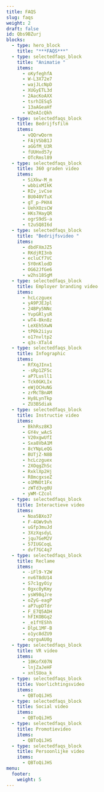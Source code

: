 ```yaml
---
title: FAQS
slug: faqs
weight: 2
draft: false
id: Qbs9BZurj
blocks:
  - type: hero_block
    title: "***FAQS***"
  - type: selectedfaqs_block
    title: "Animatie "
    items:
      - oKyfeghfA
      - W-L3X72e7
      - wajJLcNpD
      - XUGyETL3d
      - 2AacKoAXX
      - tsrhIESq5
      - 13aAGeaHf
      - WZeAIcQkh
  - type: selectedfaqs_block
    title: Bedrijfsfilm
    items:
      - vQQrwQorm
      - FAjVSbB1J
      - aGGfM_U3R
      - fUUHxd57y
      - OTcRmsl89
  - type: selectedfaqs_block
    title: 360 graden video
    items:
      - SiXkw-M_m
      - wbbixMIkK
      - RIv_ivCse
      - BU040VTuX
      - gT_p-PHX4
      - UehXOzsCW
      - HKs7HayQR
      - ogrS9dS-a
      - t2uSQ8I6d
  - type: selectedfaqs_block
    title: "Bedrijfsvideo "
    items:
      - dbdFXmJZ5
      - RKdjRI3nb
      - ecluCf7VC
      - 5Y0nKlodD
      - OG62JfGe6
      - w2hs18SgM
  - type: selectedfaqs_block
    title: Employer branding video
    items:
      - hcLczguex
      - yA9PJEJpl
      - 24BPy5NNc
      - YvpGRlysR
      - wT4-8kn8z
      - LeXEh5XwN
      - tP0k2iiyu
      - o17nvltp2
      - q3s-XTal4
  - type: selectedfaqs_block
    title: Infographic
    items:
      - RfXqJInx1
      - -sRp1ZF5c
      - aP7Lusll1
      - Tck0GKLIx
      - eWjOCHuNG
      - zrMcTBnAM
      - Hy8LynTkp
      - ZU3BSdiak
  - type: selectedfaqs_block
    title: Instructie video
    items:
      - BkhRsz8K3
      - GY4v_wAcS
      - V20xgwUfI
      - Sxa8VbA1M
      - 8cYNpLeQG
      - BUTjZ-N8B
      - hcLczguex
      - 2XOqgZhSc
      - RxklXp2Hj
      - R8mcgxseZ
      - o1MNOt1Fx
      - zWTd3vg0U
      - yWM-CZcol
  - type: selectedfaqs_block
    title: Interactieve video
    items:
      - Noa5BXo37
      - F-4GWv9vh
      - uGfp3muJd
      - 3XzXqsdyL
      - jqu7GeM2V
      - 57IUGCoqL
      - dvf7GC4q7
  - type: selectedfaqs_block
    title: Reclame
    items:
      - -iFl9-Y2W
      - nv6T8dU14
      - S7c1gyOiy
      - 0gxc0yKmy
      - ysW98qJre
      - oZyG-eagP
      - aP7upDTdr
      - F_E7Q5ADH
      - hFIKOBGq2
      - _e1fYEShh
      - DlpL1MF-B
      - o1yc8dZU9
      - oqrguAU0g
  - type: selectedfaqs_block
    title: VR video
    items:
      - 10KofX07N
      - lnjZaJeHF
      - xnlSUoa_k
  - type: selectedfaqs_block
    title: Voorlichtingsvideo
    items:
      - QBToQiJHS
  - type: selectedfaqs_block
    title: Social video
    items:
      - QBToQiJHS
  - type: selectedfaqs_block
    title: Promotievideo
    items:
      - QBToQiJHS
  - type: selectedfaqs_block
    title: Persoonlijke video
    items:
      - QBToQiJHS
menu:
  footer:
    weight: 5
---
```

